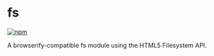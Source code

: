 # fs

[![npm](https://img.shields.io/npm/v/@koishijs/fs?style=flat-square)](https://www.npmjs.com/package/@koishijs/fs)

A browserify-compatible fs module using the HTML5 Filesystem API.

